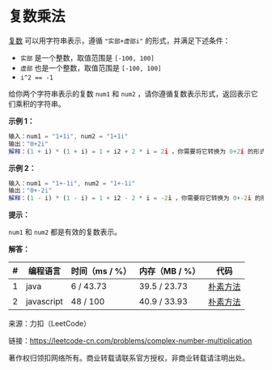 # 复数乘法

[复数](https://leetcode-cn.com/problems/complex-number-multiplication/) 可以用字符串表示，遵循 `"实部+虚部i"` 的形式，并满足下述条件：

- `实部` 是一个整数，取值范围是 `[-100, 100]`
- `虚部` 也是一个整数，取值范围是 `[-100, 100]`
- `i^2 == -1`

给你两个字符串表示的复数 `num1` 和 `num2` ，请你遵循复数表示形式，返回表示它们乘积的字符串。

**示例 1：**

``` javascript
输入：num1 = "1+1i", num2 = "1+1i"
输出："0+2i"
解释：(1 + i) * (1 + i) = 1 + i2 + 2 * i = 2i ，你需要将它转换为 0+2i 的形式。
```

**示例 2：**

``` javascript
输入：num1 = "1+-1i", num2 = "1+-1i"
输出："0+-2i"
解释：(1 - i) * (1 - i) = 1 + i2 - 2 * i = -2i ，你需要将它转换为 0+-2i 的形式。 
```

**提示：**

`num1` 和 `num2` 都是有效的复数表示。

**解答：**

**#**|**编程语言**|**时间（ms / %）**|**内存（MB / %）**|**代码**
--|--|--|--|--
1|java|6 / 43.73|39.5 / 23.73|[朴素方法](./java/ac_v1.java)
2|javascript|48 / 100|40.9 / 33.93|[朴素方法](./javascript/ac_v1.js)

来源：力扣（LeetCode）

链接：https://leetcode-cn.com/problems/complex-number-multiplication

著作权归领扣网络所有。商业转载请联系官方授权，非商业转载请注明出处。
